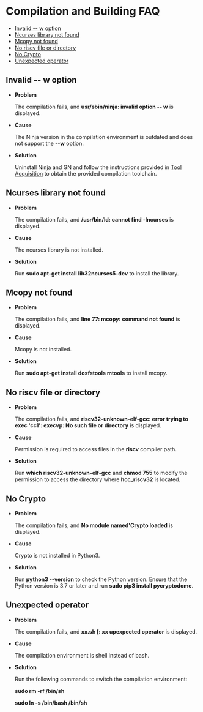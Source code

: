 # Compilation and Building FAQ<a name="EN-US_TOPIC_0000001060804832"></a>

-   [Invalid -- w option](#section1019152312222)
-   [Ncurses library not found](#section21449422618)
-   [Mcopy not found](#section12477184992615)
-   [No riscv file or directory](#section178451337202716)
-   [No Crypto](#section1241481172819)
-   [Unexpected operator](#section3691222152919)

## Invalid -- w option<a name="section1019152312222"></a>

-   **Problem**

    The compilation fails, and  **usr/sbin/ninja: invalid option -- w**  is displayed.

-   **Cause**

    The Ninja version in the compilation environment is outdated and does not support the   **--w**  option.

-   **Solution**

    Uninstall Ninja and GN and follow the instructions provided in  [Tool Acquisition](../get-code/tool-acquisition.md)  to obtain the provided compilation toolchain.


## Ncurses library not found<a name="section21449422618"></a>

-   **Problem**

    The compilation fails, and  **/usr/bin/ld: cannot find -lncurses**  is displayed.

-   **Cause**

    The ncurses library is not installed.

-   **Solution**

    Run  **sudo apt-get install lib32ncurses5-dev**  to install the library.


## Mcopy not found<a name="section12477184992615"></a>

-   **Problem**

    The compilation fails, and  **line 77: mcopy: command not found**  is displayed.

-   **Cause**

    Mcopy is not installed.

-   **Solution**

    Run  **sudo apt-get install dosfstools mtools**  to install mcopy.


## No riscv file or directory<a name="section178451337202716"></a>

-   **Problem**

    The compilation fails, and  **riscv32-unknown-elf-gcc: error trying to exec 'cc1': execvp: No such file or directory**  is displayed.

-   **Cause**

    Permission is required to access files in the  **riscv**  compiler path.

-   **Solution**

    Run  **which riscv32-unknown-elf-gcc**  and  **chmod 755**  to modify the permission to access the directory where  **hcc\_riscv32**  is located.


## No Crypto<a name="section1241481172819"></a>

-   **Problem**

    The compilation fails, and  **No module named'Crypto loaded**  is displayed.

-   **Cause**

    Crypto is not installed in Python3.

-   **Solution**

    Run  **python3 --version**  to check the Python version. Ensure that the Python version is 3.7 or later and run  **sudo pip3 install pycryptodome**.


## Unexpected operator<a name="section3691222152919"></a>

-   **Problem**

    The compilation fails, and  **xx.sh \[: xx upexpected operator**  is displayed.

-   **Cause**

    The compilation environment is shell instead of bash.

-   **Solution**

    Run the following commands to switch the compilation environment:

    **sudo rm -rf /bin/sh**

    **sudo ln -s /bin/bash /bin/sh**


